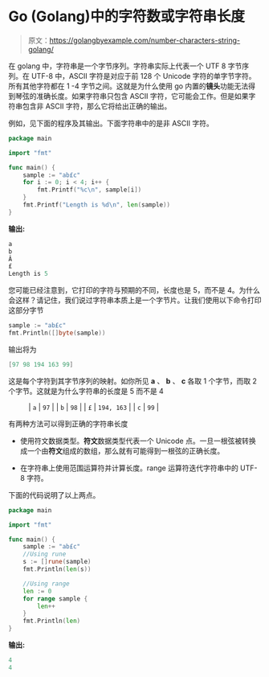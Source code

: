 # Go (Golang)中的字符数或字符串长度

> 原文：<https://golangbyexample.com/number-characters-string-golang/>

在 golang 中，字符串是一个字节序列。字符串实际上代表一个 UTF 8 字节序列。在 UTF-8 中，ASCII 字符是对应于前 128 个 Unicode 字符的单字节字符。所有其他字符都在 1 -4 字节之间。这就是为什么使用 go 内置的**镜头**功能无法得到琴弦的准确长度。如果字符串只包含 ASCII 字符，它可能会工作。但是如果字符串包含非 ASCII 字符，那么它将给出正确的输出。

例如，见下面的程序及其输出。下面字符串中的是非 ASCII 字符。

```go
package main

import "fmt"

func main() {
    sample := "ab£c"
    for i := 0; i < 4; i++ {
        fmt.Printf("%c\n", sample[i])
    }
    fmt.Printf("Length is %d\n", len(sample))
}
```

**输出:**

```go
a
b
Â
£
Length is 5
```

您可能已经注意到，它打印的字符与预期的不同，长度也是 5，而不是 4。为什么会这样？请记住，我们说过字符串本质上是一个字节片。让我们使用以下命令打印这部分字节

```go
sample := "ab£c"
fmt.Println([]byte(sample))
```

输出将为

```go
[97 98 194 163 99]
```

这是每个字符到其字节序列的映射。如你所见 **a** 、 **b** 、 **c** 各取 1 个字节，而取 2 个字节。这就是为什么字符串的长度是 5 而不是 4

<figure class="wp-block-table">

| `a` | `97` |
| `b` | `98` |
| `£` | `194, 163` |
| `c` | `99` |

</figure>

有两种方法可以得到正确的字符串长度

*   使用符文数据类型。**符文**数据类型代表一个 Unicode 点。一旦一根弦被转换成一个由**符文**组成的数组，那么就有可能得到一根弦的正确长度。

*   在字符串上使用范围运算符并计算长度。range 运算符迭代字符串中的 UTF-8 字符。

下面的代码说明了以上两点。

```go
package main

import "fmt"

func main() {
    sample := "ab£c"
    //Using rune
    s := []rune(sample)
    fmt.Println(len(s))

    //Using range
    len := 0
    for range sample {
        len++
    }
    fmt.Println(len)
}
```

**输出:**

```go
4
4
```